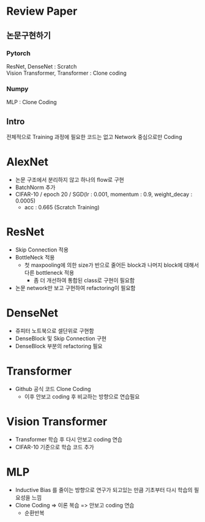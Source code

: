 # Review Paper

## 논문구현하기

### Pytorch 
ResNet, DenseNet : Scratch 
<br />
Vision Transformer, Transformer : Clone coding
### Numpy
MLP : Clone Coding

## Intro
전체적으로 Training 과정에 필요한 코드는 없고 Network 중심으로만 Coding

# AlexNet
- 논문 구조에서 분리하지 않고 하나의 flow로 구현
- BatchNorm 추가
- CIFAR-10 / epoch 20 / SGD(lr : 0.001, momentum : 0.9, weight_decay : 0.0005)
  - acc : 0.665 (Scratch Training)

# ResNet
- Skip Connection 적용
- BottleNeck 적용
  - 첫 maxpooling에 의한 size가 반으로 줄어든 block과 나머지 block에 대해서 다른 bottleneck 적용
    - 좀 더 개선하여 통합된 class로 구현이 필요함
- 논문 network만 보고 구현하여 refactoring이 필요함

# DenseNet
- 쥬피터 노트북으로 셀단위로 구현함
- DenseBlock 및 Skip Connection 구현
- DenseBlock 부분의 refactoring 필요

# Transformer
- Github 공식 코드 Clone Coding
  - 이후 안보고 coding 후 비교하는 방향으로 연습필요

# Vision Transformer
- Transformer 학습 후 다시 안보고 coding 연습
- CIFAR-10 기준으로 학습 코드 추가

# MLP
- Inductive Bias 를 줄이는 방향으로 연구가 되고있는 만큼 기초부터 다시 학습의 필요성을 느낌
- Clone Coding => 이론 복습 => 안보고 coding 연습
  - 순환반복
